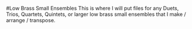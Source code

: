 #Low Brass Small Ensembles
This is where I will put files for any Duets, Trios, Quartets, Quintets, or larger low brass small ensembles that I make / arrange / transpose.